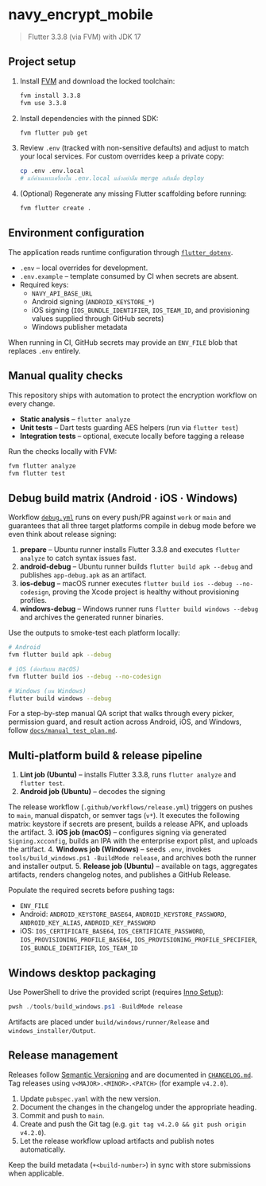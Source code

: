 # navy_encrypt_mobile

> Flutter 3.3.8 (via FVM) with JDK 17

## Project setup

1. Install [FVM](https://fvm.app/) and download the locked toolchain:
   ```bash
   fvm install 3.3.8
   fvm use 3.3.8
   ```
2. Install dependencies with the pinned SDK:
   ```bash
   fvm flutter pub get
   ```
3. Review `.env` (tracked with non-sensitive defaults) and adjust to match your local services. For custom overrides keep a private copy:
   ```bash
   cp .env .env.local
   # แก้ค่าเฉพาะเครื่องใน .env.local แล้วอย่าลืม merge กลับเมื่อ deploy
   ```
4. (Optional) Regenerate any missing Flutter scaffolding before running:
   ```bash
   fvm flutter create .
   ```

## Environment configuration

The application reads runtime configuration through [`flutter_dotenv`](https://pub.dev/packages/flutter_dotenv).

- `.env` – local overrides for development.
- `.env.example` – template consumed by CI when secrets are absent.
- Required keys:
  - `NAVY_API_BASE_URL`
  - Android signing (`ANDROID_KEYSTORE_*`)
  - iOS signing (`IOS_BUNDLE_IDENTIFIER`, `IOS_TEAM_ID`, and provisioning values supplied through GitHub secrets)
  - Windows publisher metadata

When running in CI, GitHub secrets may provide an `ENV_FILE` blob that replaces `.env` entirely.

## Manual quality checks

This repository ships with automation to protect the encryption workflow on every change.

- **Static analysis** – `flutter analyze`
- **Unit tests** – Dart tests guarding AES helpers (run via `flutter test`)
- **Integration tests** – optional, execute locally before tagging a release

Run the checks locally with FVM:

```bash
fvm flutter analyze
fvm flutter test
```

## Debug build matrix (Android · iOS · Windows)

Workflow [`debug.yml`](.github/workflows/debug.yml) runs on every push/PR against `work` or `main` and guarantees that all three target platforms compile in debug mode before we even think about release signing:

1. **prepare** – Ubuntu runner installs Flutter 3.3.8 and executes `flutter analyze` to catch syntax issues fast.
2. **android-debug** – Ubuntu runner builds `flutter build apk --debug` and publishes `app-debug.apk` as an artifact.
3. **ios-debug** – macOS runner executes `flutter build ios --debug --no-codesign`, proving the Xcode project is healthy without provisioning profiles.
4. **windows-debug** – Windows runner runs `flutter build windows --debug` and archives the generated runner binaries.

Use the outputs to smoke-test each platform locally:

```bash
# Android
fvm flutter build apk --debug

# iOS (ต้องรันบน macOS)
fvm flutter build ios --debug --no-codesign

# Windows (บน Windows)
flutter build windows --debug
```

For a step-by-step manual QA script that walks through every picker, permission guard, and result action across Android, iOS, and Windows, follow [`docs/manual_test_plan.md`](docs/manual_test_plan.md).

## Multi-platform build & release pipeline
1. **Lint job (Ubuntu)** – installs Flutter 3.3.8, runs `flutter analyze` and `flutter test`.
2. **Android job (Ubuntu)** – decodes the signing 

The release workflow (`.github/workflows/release.yml`) triggers on pushes to `main`, manual dispatch, or semver tags (`v*`). It executes the following matrix:
keystore if secrets are present, builds a release APK, and uploads the artifact.
3. **iOS job (macOS)** – configures signing via generated `Signing.xcconfig`, builds an IPA with the enterprise export plist, and uploads the artifact.
4. **Windows job (Windows)** – seeds `.env`, invokes `tools/build_windows.ps1 -BuildMode release`, and archives both the runner and installer output.
5. **Release job (Ubuntu)** – available on tags, aggregates artifacts, renders changelog notes, and publishes a GitHub Release.

Populate the required secrets before pushing tags:

- `ENV_FILE`
- Android: `ANDROID_KEYSTORE_BASE64`, `ANDROID_KEYSTORE_PASSWORD`, `ANDROID_KEY_ALIAS`, `ANDROID_KEY_PASSWORD`
- iOS: `IOS_CERTIFICATE_BASE64`, `IOS_CERTIFICATE_PASSWORD`, `IOS_PROVISIONING_PROFILE_BASE64`, `IOS_PROVISIONING_PROFILE_SPECIFIER`, `IOS_BUNDLE_IDENTIFIER`, `IOS_TEAM_ID`

## Windows desktop packaging

Use PowerShell to drive the provided script (requires [Inno Setup](https://jrsoftware.org/isinfo.php)):

```powershell
pwsh ./tools/build_windows.ps1 -BuildMode release
```

Artifacts are placed under `build/windows/runner/Release` and `windows_installer/Output`.

## Release management

Releases follow [Semantic Versioning](https://semver.org/) and are documented in [`CHANGELOG.md`](CHANGELOG.md). Tag releases using `v<MAJOR>.<MINOR>.<PATCH>` (for example `v4.2.0`).

1. Update `pubspec.yaml` with the new version.
2. Document the changes in the changelog under the appropriate heading.
3. Commit and push to `main`.
4. Create and push the Git tag (e.g. `git tag v4.2.0 && git push origin v4.2.0`).
5. Let the release workflow upload artifacts and publish notes automatically.

Keep the build metadata (`+<build-number>`) in sync with store submissions when applicable.
